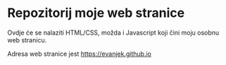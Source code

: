 # Repozitorij moje web stranice

Ovdje će se nalaziti HTML/CSS, možda i Javascript koji čini moju osobnu web stranicu.

Adresa web stranice jest https://evanjek.github.io